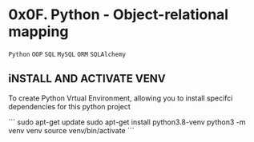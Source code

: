 # 0x0F. Python - Object-relational mapping
``Python`` ``OOP`` ``SQL`` ``MySQL`` ``ORM`` ``SQLAlchemy``

## iNSTALL AND ACTIVATE VENV
<p>To create Python Vrtual Environment, allowing you to install specifci dependencies for this python project</p>
```
sudo apt-get update
sudo apt-get install python3.8-venv
python3 -m venv venv
source venv/bin/activate
```
